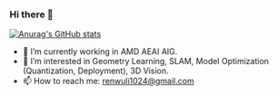 ### Hi there 👋

[![Anurag's GitHub stats](https://github-readme-stats.vercel.app/api?username=renwuli)](https://github.com/anuraghazra/github-readme-stats)

<!-- [![Top Langs](https://github-readme-stats.vercel.app/api/top-langs/?username=renwuli)](https://github.com/anuraghazra/github-readme-stats) -->


- 🔭 I’m currently working in AMD AEAI AIG.
- 🌱 I’m interested in Geometry Learning, SLAM, Model Optimization (Quantization, Deployment), 3D Vision.
- 📫 How to reach me: renwuli1024@gmail.com
